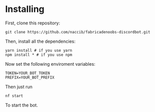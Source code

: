 # Installing

First, clone this repository:
```
git clone https://github.com/naccib/fabricadenoobs-discordbot.git
```

Then, install all the dependencies:
```
yarn install # if you use yarn
npm install * # if you use npm
```

Now set the following enviroment variables:
```
TOKEN=YOUR_BOT_TOKEN
PREFIX=YOUR_BOT_PREFIX
```

Then just run
```
nf start
```
To start the bot.